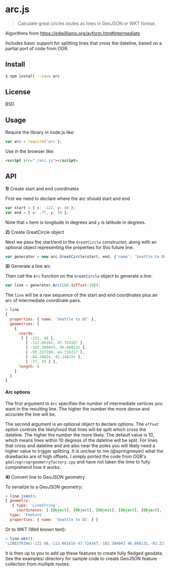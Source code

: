 # arc.js
> Calculate great circles routes as lines in GeoJSON or WKT format.

Algorithms from https://edwilliams.org/avform.htm#Intermediate

Includes basic support for splitting lines that cross the dateline, based on
a partial port of code from OGR.

## Install

```bash
$ npm install --save arc
```

## License

BSD

## Usage

Require the library in node.js like:
```js
var arc = require('arc');
```

Use in the browser like:
```html
<script src="./arc.js"></script>
```

## API

**1)** Create start and end coordinates

First we need to declare where the arc should start and end

```js
var start = { x: -122, y: 48 };
var end = { x: -77, y: 39 };
```

Note that `x` here is longitude in degrees and `y` is latitude in degrees.

**2)** Create GreatCircle object

Next we pass the start/end to the `GreatCircle` constructor, along with an optional object representing the properties for this future line.

```js
var generator = new arc.GreatCircle(start, end, {'name': 'Seattle to DC'});
```

**3)** Generate a line arc

Then call the `Arc` function on the `GreatCircle` object to generate a line:

```js
var line = generator.Arc(100,{offset:10});
```

The `line` will be a raw sequence of the start and end coordinates plus an arc of
intermediate coordinate pairs.

```js
> line
{
  properties: { name: 'Seattle to DC' },
  geometries: [
    {
      coords:
       [ [ -122, 48 ],
         [ -112.06162, 47.724167 ],
         [ -102.384043, 46.608132 ],
         [ -93.227189, 44.716217 ],
         [ -84.74824, 42.144155 ],
         [ -77, 39 ] ],
      length: 6
    }
  ]
}
```

#### Arc options

The first argument to `Arc` specifies the number of intermediate vertices you want in the resulting line. The higher the number the more dense and accurate the line will be.

The second argument is an optional object to declare options. The `offset` option controls the likelyhood that lines will be split which cross the dateline. The higher the number the more likely. The default value is 10, which means lines within 10 degress of the dateline will be split. For lines that cross and dateline and are also near the poles you will likely need a higher value to trigger splitting. It is unclear to me (@springmeyer) what the drawbacks are of high offsets. I simply ported the code from OGR's `gdal/ogr/ogrgeometryfactory.cpp` and have not taken the time to fully comprehend how it works.

**4)** Convert line to GeoJSON geometry

To serialize to a GeoJSON geometry:

```js
> line.json();
{ geometry:
   { type: 'LineString',
     coordinates: [ [Object], [Object], [Object], [Object], [Object], [Object] ] },
  type: 'Feature',
  properties: { name: 'Seattle to DC' } }
```

Or to WKT (Well known text):

```js
> line.wkt();
'LINESTRING(-122 48,-112.061619 47.724167,-102.384043 46.608131,-93.227188 44.716217,-84.748239 42.144155,-77 38.999999)'
```

It is then up to you to add up these features to create fully fledged geodata. See the examples/ directory for sample code to create GeoJSON feature collection from multiple routes.
